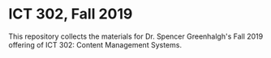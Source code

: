# ICT 302, Fall 2019
This repository collects the materials for Dr. Spencer Greenhalgh's Fall 2019 offering of ICT 302: Content Management Systems.